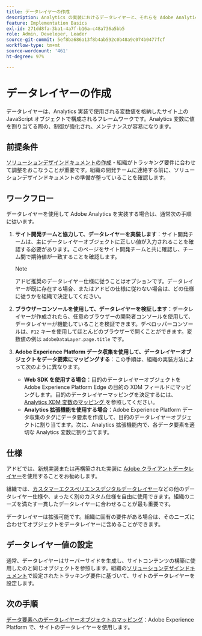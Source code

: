 ```yaml
---
title: データレイヤーの作成
description: Analytics の実装におけるデータレイヤーと、それらを Adobe Analytics で変数のマッピングに使用する方法について説明します。
feature: Implementation Basics
exl-id: 271dd8fa-3ba1-4a7f-b16a-c48a736a5bb5
role: Admin, Developer, Leader
source-git-commit: 5ef8ba686a13f8b4ab592c0b48a9c074b0477fcf
workflow-type: tm+mt
source-wordcount: '461'
ht-degree: 97%

---
```


# データレイヤーの作成

データレイヤーは、Analytics 実装で使用される変数値を格納したサイト上の JavaScript オブジェクトで構成されるフレームワークです。Analytics 変数に値を割り当てる際の、制御が強化され、メンテナンスが容易になります。

## 前提条件

[ソリューションデザインドキュメントの作成](solution-design.md) - 組織がトラッキング要件に合わせて調整をおこなうことが重要です。組織の開発チームに連絡する前に、ソリューションデザインドキュメントの準備が整っていることを確認します。

## ワークフロー

データレイヤーを使用して Adobe Analytics を実装する場合は、通常次の手順に従います。

1. **サイト開発チームと協力して、データレイヤーを実装します**：サイト開発チームは、主にデータレイヤーオブジェクトに正しい値が入力されることを確認する必要があります。このページをサイト開発チームと共に確認し、チーム間で期待値が一致することを確認します。

   >[!NOTE]
   >
   > アドビ推奨のデータレイヤー仕様に従うことはオプションです。データレイヤーが既に存在する場合、またはアドビの仕様に従わない場合は、どの仕様に従うかを組織で決定してください。

1. **ブラウザーコンソールを使用して、データレイヤーを検証します**：データレイヤーが作成されたら、任意のブラウザーの開発者コンソールを使用して、データレイヤーが機能していることを検証できます。デベロッパーコンソールは、`F12` キーを使用してほとんどのブラウザーで開くことができます。変数値の例は `adobeDataLayer.page.title` です。
1. **Adobe Experience Platform データ収集を使用して、データレイヤーオブジェクトをデータ要素にマッピングする**：この手順は、組織の実装方法によって次のように異なります。
   * **Web SDK を使用する場合**：目的のデータレイヤーオブジェクトを Adobe Experience Platform Edge の目的の XDM フィールドにマッピングします。目的のデータレイヤーマッピングを決定するには、[Analytics XDM 変数のマッピング ](../aep-edge/xdm-var-mapping.md) を参照してください。
   * **Analytics 拡張機能を使用する場合**：Adobe Experience Platform データ収集のタグにデータ要素を作成して、目的のデータレイヤーオブジェクトに割り当てます。次に、Analytics 拡張機能内で、各データ要素を適切な Analytics 変数に割り当てます。

## 仕様

アドビでは、新規実装または再構築された実装に [Adobe クライアントデータレイヤー](https://github.com/adobe/adobe-client-data-layer/wiki)を使用することをお勧めします。

組織では、[カスタマーエクスペリエンスデジタルデータレイヤー](https://www.w3.org/2013/12/ceddl-201312.pdf)などの他のデータレイヤー仕様や、まったく別のカスタム仕様を自由に使用できます。組織のニーズを満たす一貫したデータレイヤーに合わせることが最も重要です。

データレイヤーは拡張可能です。組織に固有の要件がある場合は、そのニーズに合わせてオブジェクトをデータレイヤーに含めることができます。

## データレイヤー値の設定

通常、データレイヤーはサーバーサイドを生成し、サイトコンテンツの構築に使用したのと同じオブジェクトを参照します。組織の[ソリューションデザインドキュメント](solution-design.md)で設定されたトラッキング要件に基づいて、サイトのデータレイヤーを設定します。

## 次の手順

[データ要素へのデータレイヤーオブジェクトのマッピング](../launch/layer-to-elements.md)：Adobe Experience Platform で、サイトのデータレイヤーを使用します。
